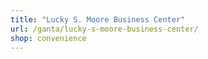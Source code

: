 ```yaml
---
title: "Lucky S. Moore Business Center"
url: /ganta/lucky-s-moore-business-center/
shop: convenience
---
```

